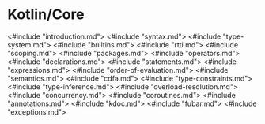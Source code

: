 # Kotlin/Core

<#include "introduction.md">
<#include "syntax.md">
<#include "type-system.md">
<#include "builtins.md">
<#include "rtti.md">
<#include "scoping.md">
<#include "packages.md">
<#include "operators.md">
<#include "declarations.md">
<#include "statements.md">
<#include "expressions.md">
<#include "order-of-evaluation.md">
<#include "semantics.md">
<#include "cdfa.md">
<#include "type-constraints.md">
<#include "type-inference.md">
<#include "overload-resolution.md">
<#include "concurrency.md">
<#include "coroutines.md">
<#include "annotations.md">
<#include "kdoc.md">
<#include "fubar.md">
<#include "exceptions.md">
